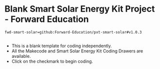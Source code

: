 # Blank Smart Solar Energy Kit Project - Forward Education

```package
fwd-smart-solar=github:Forward-Education/pxt-smart-solar#v1.0.3
```

## 
- This is a blank template for coding independently. 
- All the Makecode and Smart Solar Energy Kit Coding Drawers are available.
- Click on the checkmark to begin coding.